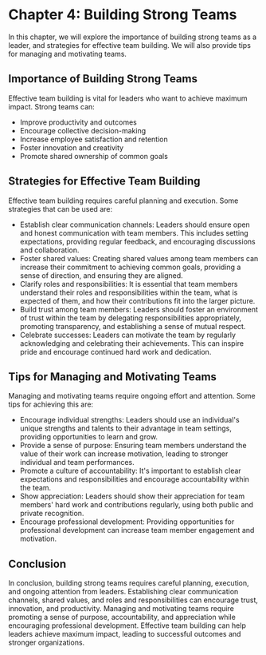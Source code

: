 Chapter 4: Building Strong Teams
================================

In this chapter, we will explore the importance of building strong teams as a leader, and strategies for effective team building. We will also provide tips for managing and motivating teams.

Importance of Building Strong Teams
-----------------------------------

Effective team building is vital for leaders who want to achieve maximum impact. Strong teams can:

* Improve productivity and outcomes
* Encourage collective decision-making
* Increase employee satisfaction and retention
* Foster innovation and creativity
* Promote shared ownership of common goals

Strategies for Effective Team Building
--------------------------------------

Effective team building requires careful planning and execution. Some strategies that can be used are:

* Establish clear communication channels: Leaders should ensure open and honest communication with team members. This includes setting expectations, providing regular feedback, and encouraging discussions and collaboration.
* Foster shared values: Creating shared values among team members can increase their commitment to achieving common goals, providing a sense of direction, and ensuring they are aligned.
* Clarify roles and responsibilities: It is essential that team members understand their roles and responsibilities within the team, what is expected of them, and how their contributions fit into the larger picture.
* Build trust among team members: Leaders should foster an environment of trust within the team by delegating responsibilities appropriately, promoting transparency, and establishing a sense of mutual respect.
* Celebrate successes: Leaders can motivate the team by regularly acknowledging and celebrating their achievements. This can inspire pride and encourage continued hard work and dedication.

Tips for Managing and Motivating Teams
--------------------------------------

Managing and motivating teams require ongoing effort and attention. Some tips for achieving this are:

* Encourage individual strengths: Leaders should use an individual's unique strengths and talents to their advantage in team settings, providing opportunities to learn and grow.
* Provide a sense of purpose: Ensuring team members understand the value of their work can increase motivation, leading to stronger individual and team performances.
* Promote a culture of accountability: It's important to establish clear expectations and responsibilities and encourage accountability within the team.
* Show appreciation: Leaders should show their appreciation for team members' hard work and contributions regularly, using both public and private recognition.
* Encourage professional development: Providing opportunities for professional development can increase team member engagement and motivation.

Conclusion
----------

In conclusion, building strong teams requires careful planning, execution, and ongoing attention from leaders. Establishing clear communication channels, shared values, and roles and responsibilities can encourage trust, innovation, and productivity. Managing and motivating teams require promoting a sense of purpose, accountability, and appreciation while encouraging professional development. Effective team building can help leaders achieve maximum impact, leading to successful outcomes and stronger organizations.
